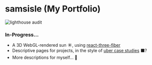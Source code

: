 # samsisle (My Portfolio)

![lighthouse audit](https://raw.githubusercontent.com/samsisle/samsisle/master/static/lighthouse_audit_91319.png)

### In-Progress...
* A 3D WebGL-rendered sun ☀️, using [react-three-fiber](https://github.com/drcmda/react-three-fiber)
* Descriptive pages for projects, in the style of [uber case studies](https://www.uber.design/) ⬛️?
* More descriptions for myself... 🤠

